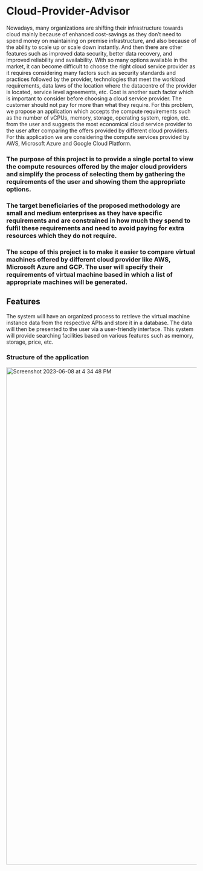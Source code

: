 # Cloud-Provider-Advisor

Nowadays, many organizations are shifting their infrastructure towards cloud mainly because of enhanced cost-savings as they don’t need to spend money on maintaining on premise infrastructure, and also because of the ability to scale up or scale down instantly. And then there are other features such as improved data security, better data recovery, and improved reliability and availability.
With so many options available in the market, it can become difficult to choose the right cloud service provider as it requires considering many factors such as security standards and practices followed by the provider, technologies that meet the workload requirements, data laws of the location where the datacentre of the provider is located, service level agreements, etc. Cost is another such factor which is important to consider before choosing a cloud service provider. The customer should not pay for more than what they require. For this problem, we propose an application which accepts the compute requirements such as the number of vCPUs, memory, storage, operating system, region, etc. from the user and suggests the most economical cloud service provider to the user after comparing the offers provided by different cloud providers. For this application we are considering the compute services provided by AWS, Microsoft Azure and Google Cloud Platform.

### The purpose of this project is to provide a single portal to view the compute resources offered by the major cloud providers and simplify the process of selecting them by gathering the requirements of the user and showing them the appropriate options.

### The target beneficiaries of the proposed methodology are small and medium enterprises as they have specific requirements and are constrained in how much they spend to fulfil these requirements and need to avoid paying for extra resources which they do not require.

### The scope of this project is to make it easier to compare virtual machines offered by different cloud provider like AWS, Microsoft Azure and GCP. The user will specify their requirements of virtual machine based in which a list of appropriate machines will be generated.

## Features
The system will have an organized process to retrieve the virtual machine instance data from the respective APIs and store it in a database. The data will then be presented to the user via a user-friendly interface. This system will provide searching facilities based on various features such as memory, storage, price, etc.

### Structure of the application
<img width="1317" alt="Screenshot 2023-06-08 at 4 34 48 PM" src="https://github.com/Kunal2703/Cloud-Provider-Advisor/assets/78562069/0d35e147-c619-43f8-aabd-c7a7d108fc96">
